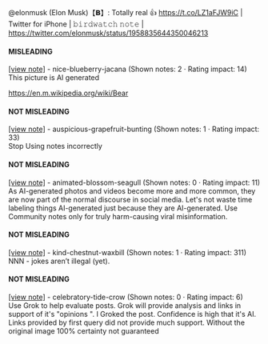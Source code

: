@elonmusk (Elon Musk)【𝗕】: Totally real 👍 https://t.co/LZ1aFJW9iC | Twitter for iPhone | 𝚋𝚒𝚛𝚍𝚠𝚊𝚝𝚌𝚑 𝚗𝚘𝚝𝚎 | https://twitter.com/elonmusk/status/1958835644350046213

#### MISLEADING

[[view note]](https://x.com/i/birdwatch/n/1958947808595062976) - nice-blueberry-jacana (Shown notes: 2 · Rating impact: 14)\
This picture is AI generated 

https://en.m.wikipedia.org/wiki/Bear

#### NOT MISLEADING

[[view note]](https://x.com/i/birdwatch/n/1959020481023287430) - auspicious-grapefruit-bunting (Shown notes: 1 · Rating impact: 33)\
Stop Using notes incorrectly

#### NOT MISLEADING

[[view note]](https://x.com/i/birdwatch/n/1958990456676831338) - animated-blossom-seagull (Shown notes: 0 · Rating impact: 11)\
As AI-generated photos and videos become more and more common, they are now part of the normal discourse in social media. Let's not waste time labeling things AI-generated just because they are AI-generated. Use Community notes only for truly harm-causing viral misinformation.

#### NOT MISLEADING

[[view note]](https://x.com/i/birdwatch/n/1958951719775134176) - kind-chestnut-waxbill (Shown notes: 1 · Rating impact: 311)\
NNN - jokes aren’t illegal (yet).

#### NOT MISLEADING

[[view note]](https://x.com/i/birdwatch/n/1959174883390144775) - celebratory-tide-crow (Shown notes: 0 · Rating impact: 6)\
Use Grok to help evaluate posts. Grok will provide analysis and links in support of it's "opinions ".  I Groked the post.  Confidence is high that it's AI. Links provided by first  query did not provide much support. Without the original  image 100% certainty not guaranteed 

